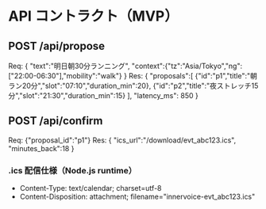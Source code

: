 # API コントラクト（MVP）

## POST /api/propose
Req:
{ "text":"明日朝30分ランニング", "context":{"tz":"Asia/Tokyo","ng":["22:00-06:30"],"mobility":"walk"} }
Res:
{ "proposals":[
  {"id":"p1","title":"朝ラン20分","slot":"07:10","duration_min":20},
  {"id":"p2","title":"夜ストレッチ15分","slot":"21:30","duration_min":15}
], "latency_ms": 850 }

## POST /api/confirm
Req: {"proposal_id":"p1"}
Res: { "ics_url":"/download/evt_abc123.ics", "minutes_back":18 }

### .ics 配信仕様（Node.js runtime）
- Content-Type: text/calendar; charset=utf-8
- Content-Disposition: attachment; filename="innervoice-evt_abc123.ics"
